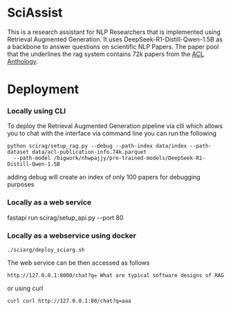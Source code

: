 # SciAssist

This is a research assistant for NLP Researchers that is implemented using Retrieval Augmented Generation. It uses
DeepSeek-R1-Distill-Qwen-1.5B as a backbone to answer questions on scientific NLP Papers. The paper pool that the underlines 
the rag system contains 72k papers from the [ACL Anthology](https://github.com/shauryr/ACL-anthology-corpus?tab=readme-ov-file).

# Deployment


### Locally using CLI
To deploy the Retrieval Augmented Generation pipeline via clli which allows you to chat with the interface via command line you 
can run the following

```
python scirag/setup_rag.py --debug --path-index data/index --path-dataset data/acl-publication-info.74k.parquet
  --path-model /bigwork/nhwpajjy/pre-trained-models/DeepSeek-R1-Distill-Qwen-1.5B
```

adding debug will create an index of only 100 papers for debugging purposes

### Locally as a web service


fastapi run scirag/setup_api.py --port 80

### Locally as a webservice using docker
```
./sciarg/deploy_sciarg.sh
```

The web service can be then accessed as follows 
```
http://127.0.0.1:8000/chat?q= What are typical software designs of RAG   
```

or using curl 
```
curl curl http://127.0.0.1:80/chat?q=aaa
```
